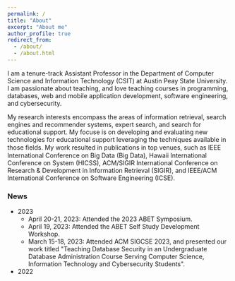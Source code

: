 ```yaml
---
permalink: /
title: "About"
excerpt: "About me"
author_profile: true
redirect_from: 
  - /about/
  - /about.html
---
```

I am a tenure-track Assistant Professor in the Department of Computer Science and Information Technology (CSIT) at Austin Peay State University. I am passionate about teaching, and love teaching courses in programming, databases, web and mobile application development, software engineering, and  cybersecurity.

My research interests encompass the areas of information retrieval, search engines and recommender systems, expert search, and search for educational support. My focuse is on developing and evaluating new technologies for educational support leveraging the techniques available in those ﬁelds. My work resulted in publications in top venues, such as IEEE International Conference on Big Data (Big Data), Hawaii International Conference on System (HICSS), ACM/SIGIR International Conference on Research & Development in Information Retrieval (SIGIR), and IEEE/ACM International Conference on Software Engineering (ICSE). 

### News

  * 2023 
      * April 20-21, 2023: Attended the 2023 ABET Symposium.
      * April 19, 2023: Attended the ABET Self Study Development Workshop.  
      * March 15-18, 2023: Attended ACM SIGCSE 2023, and presented our work titled "Teaching Database Security in an Undergraduate Database Administration Course Serving Computer Science, Information Technology and Cybersecurity Students".
  * 2022
    
